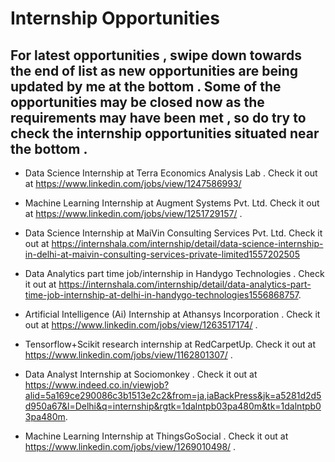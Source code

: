 # Internship Opportunities

## For latest opportunities , swipe down towards the end of list as new opportunities are being updated by me at the bottom . Some of the opportunities may be closed now as the requirements may have been met , so do try to check the internship opportunities situated near the bottom .

- Data Science Internship at Terra Economics Analysis Lab . Check it out at https://www.linkedin.com/jobs/view/1247586993/

- Machine Learning Internship at Augment Systems Pvt. Ltd. Check it out at https://www.linkedin.com/jobs/view/1251729157/ .

- Data Science Internship at MaiVin Consulting Services Pvt. Ltd. Check it out at https://internshala.com/internship/detail/data-science-internship-in-delhi-at-maivin-consulting-services-private-limited1557202505

- Data Analytics part time job/internship in Handygo Technologies . Check it out at https://internshala.com/internship/detail/data-analytics-part-time-job-internship-at-delhi-in-handygo-technologies1556868757.

- Artificial Intelligence (Ai) Internship at Athansys Incorporation . Check it out at https://www.linkedin.com/jobs/view/1263517174/ .

- Tensorflow+Scikit research internship at RedCarpetUp. Check it out at https://www.linkedin.com/jobs/view/1162801307/ .

- Data Analyst Internship at Sociomonkey . Check it out at https://www.indeed.co.in/viewjob?alid=5a169ce290086c3b1513e2c2&from=ja,iaBackPress&jk=a5281d2d5d950a67&l=Delhi&q=internship&rgtk=1dalntpb03pa480m&tk=1dalntpb03pa480m.

- Machine Learning Internship at ThingsGoSocial . Check it out at https://www.linkedin.com/jobs/view/1269010498/ .
